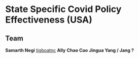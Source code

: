 # State Specific Covid Policy Effectiveness (USA)

## Team
__Samarth Negi__ [tigboatnc](github.com/tigboatnc)
__Ally__
__Chao Cao__
__Jingua Yang / Jang ?__

